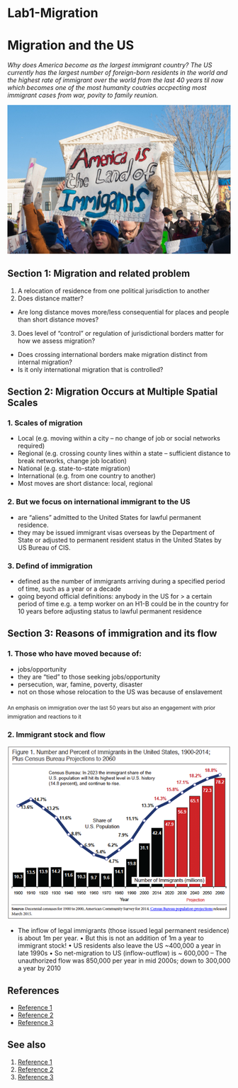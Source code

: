 # Lab1-Migration
# Migration and the US
_Why does America become as the largest immigrant country? The US currently has the largest number of foreign-born residents in the world and the highest rate of immigrant over the world from the last 40 years til now which becomes one of the most humanity coutries accpecting most immigrant cases from war, povity to family reunion._

![](./image.jpg)



## Section 1: Migration and related problem
1. A relocation of residence from one political jurisdiction to another
2. Does distance matter?
- Are long distance moves more/less consequential for places and people than short distance moves?
3. Does level of “control” or regulation of jurisdictional borders matter for how we assess migration?
- Does crossing international borders make migration distinct from internal migration? 
- Is it only international migration that is controlled?


## Section 2: Migration Occurs at Multiple Spatial Scales
### 1. Scales of migration
- Local (e.g. moving within a city – no change of job or social
networks required)
- Regional (e.g. crossing county lines within a state – sufficient
distance to break networks, change job location)
- National (e.g. state-to-state migration)
- International (e.g. from one country to another)
- Most moves are short distance: local, regional

### 2. But we focus on international immigrant to the US
- are “aliens” admitted to the United States for lawful permanent residence.
- they may be issued immigrant visas overseas by the Department of State or adjusted to permanent resident status in the United States by US Bureau of CIS.

### 3. Defind of immigration 
- defined as the number of immigrants arriving during a
specified period of time, such as a year or a decade
- going beyond official definitions: anybody in the US for > a certain period of time e.g. a temp worker on an H1-B could be in the country for 10 years before adjusting status to lawful permanent residence

## Section 3: Reasons of immigration and its flow

### 1. Those who have moved because of:
- jobs/opportunity
- they are “tied” to those seeking jobs/opportunity
- persecution, war, famine, poverty, disaster
- not on those whose relocation to the US was because of enslavement
  
<sub> An emphasis on immigration over the last 50 years but also an engagement with prior immigration and reactions to it </sub>

### 2. Immigrant stock and flow
![](./r.png)
- The inflow of legal immigrants (those issued legal permanent residence) is about 1m per
year.
• But this is not an addition of 1m a year to immigrant stock!
• US residents also leave the US ~400,000 a year in late 1990s
• So net-migration to US (inflow-outflow) is ~ 600,000
– The unauthorized flow was 850,000 per year in mid 2000s; down to 300,000 a year by 2010


## References
- [Reference 1](https://www.pewresearch.org/short-reads/2020/08/20/key-findings-about-u-s-immigrants/)
- [Reference 2](https://canvas.uw.edu/courses/1634022)
- [Reference 3](https://metrocosm.com/us-immigration-history-map.html)

## See also
1. [Reference 1](https://nygal.com/ice-cracks-down-in-nyc-while-covid-rages-on/)
2. [Reference 2](https://cis.org/Report/HartCeller-Immigration-Act-1965)
3. [Reference 3](https://www.pewresearch.org/hispanic/2020/08/20/facts-on-u-s-immigrants/)
